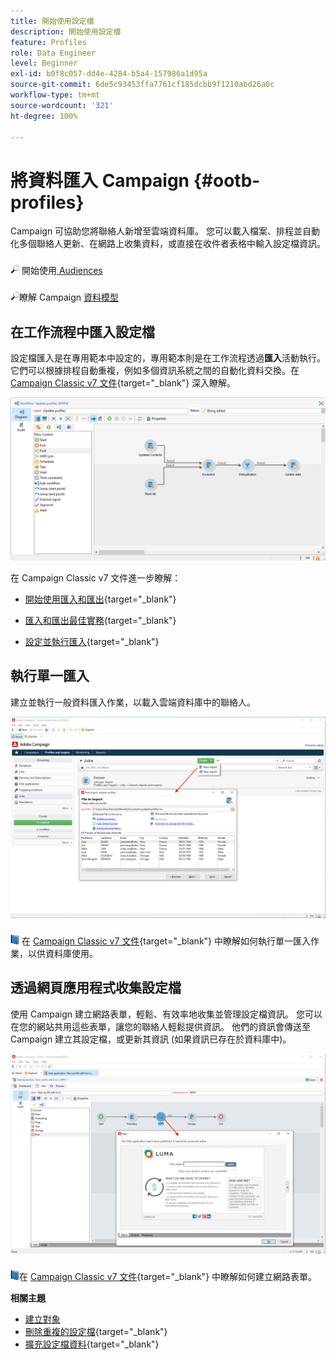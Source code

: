```yaml
---
title: 開始使用設定檔
description: 開始使用設定檔
feature: Profiles
role: Data Engineer
level: Beginner
exl-id: b0f8c057-dd4e-4284-b5a4-157986a1d95a
source-git-commit: 6de5c93453ffa7761cf185dcbb9f1210abd26a0c
workflow-type: tm+mt
source-wordcount: '321'
ht-degree: 100%

---
```


# 將資料匯入 Campaign {#ootb-profiles}

Campaign 可協助您將聯絡人新增至雲端資料庫。 您可以載入檔案、排程並自動化多個聯絡人更新、在網路上收集資料，或直接在收件者表格中輸入設定檔資訊。

![](../assets/do-not-localize/glass.png) 開始使用[ Audiences](audiences.md)

![](../assets/do-not-localize/glass.png)瞭解 Campaign [資料模型](../dev/datamodel.md)

## 在工作流程中匯入設定檔

設定檔匯入是在專用範本中設定的，專用範本則是在工作流程透過&#x200B;**匯入**&#x200B;活動執行。 它們可以根據排程自動重複，例如多個資訊系統之間的自動化資料交換。在 [Campaign Classic v7 文件](https://experienceleague.adobe.com/docs/campaign-classic/using/getting-started/importing-and-exporting-data/import-export-workflows.html?lang=zh-Hant){target=&quot;_blank&quot;} 深入瞭解。

![](assets/import-wf.png)

在 Campaign Classic v7 文件進一步瞭解：

* [開始使用匯入和匯出](https://experienceleague.adobe.com/docs/campaign-classic/using/getting-started/importing-and-exporting-data/get-started-data-import-export.html?lang=zh-Hant){target=&quot;_blank&quot;}

* [匯入和匯出最佳實務](https://experienceleague.adobe.com/docs/campaign-classic/using/getting-started/importing-and-exporting-data/best-practices/import-export-best-practices.html?lang=zh-Hant){target=&quot;_blank&quot;}

* [設定並執行匯入](https://experienceleague.adobe.com/docs/campaign-classic/using/getting-started/importing-and-exporting-data/generic-imports-exports/executing-import-jobs.html?lang=zh-Hant){target=&quot;_blank&quot;}

## 執行單一匯入

建立並執行一般資料匯入作業，以載入雲端資料庫中的聯絡人。

![](assets/new-import.png)

![](../assets/do-not-localize/book.png) 在 [Campaign Classic v7 文件](https://experienceleague.adobe.com/docs/campaign-classic/using/getting-started/importing-and-exporting-data/generic-imports-exports/about-generic-imports-exports.html?lang=zh-Hant){target=&quot;_blank&quot;} 中瞭解如何執行單一匯入作業，以供資料庫使用。

## 透過網頁應用程式收集設定檔

使用 Campaign 建立網路表單，輕鬆、有效率地收集並管理設定檔資訊。 您可以在您的網站共用這些表單，讓您的聯絡人輕鬆提供資訊。 他們的資訊會傳送至 Campaign 建立其設定檔，或更新其資訊 (如果資訊已存在於資料庫中)。

![](assets/web-form-page.png)

![](../assets/do-not-localize/book.png)在 [Campaign Classic v7 文件](https://experienceleague.adobe.com/docs/campaign-classic/using/designing-content/web-forms/about-web-forms.html?lang=zh-Hant){target=&quot;_blank&quot;} 中瞭解如何建立網路表單。

**相關主題**

* [建立對象](audiences.md)
* [刪除重複的設定檔](https://experienceleague.adobe.com/docs/campaign-classic/using/automating-with-workflows/use-cases/data-management/deduplication-merge.html?lang=zh-Hant){target=&quot;_blank&quot;}
* [擴充設定檔資料](https://experienceleague.adobe.com/docs/campaign-classic/using/automating-with-workflows/use-cases/data-management/enriching-data.html?lang=ko){target=&quot;_blank&quot;}
